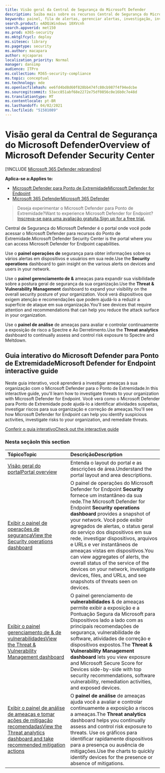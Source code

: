 ```yaml
---
title: Visão geral da Central de Segurança do Microsoft Defender
description: Saiba mais sobre os recursos Central de Segurança do Microsoft Defender, incluindo como os alertas funcionam e sugestões sobre como investigar possíveis violações e ataques.
keywords: painel, fila de alertas, gerenciar alertas, investigação, investigar alertas, investigar dispositivos, enviar arquivos, análise profunda, alto, médio, baixo, gravidade, ioc, ioa
search.product: eADQiWindows 10XVcnh
search.appverid: met150
ms.prod: m365-security
ms.mktglfcycl: deploy
ms.sitesec: library
ms.pagetype: security
ms.author: macapara
author: mjcaparas
localization_priority: Normal
manager: dansimp
audience: ITPro
ms.collection: M365-security-compliance
ms.topic: conceptual
ms.technology: mde
ms.openlocfilehash: ee6fd4bd8d60f828bb474fc80cb987f4f94edcbe
ms.sourcegitcommit: 53acc851abf68e2272e75df0856c0e16b0c7e48d
ms.translationtype: MT
ms.contentlocale: pt-BR
ms.lasthandoff: 04/02/2021
ms.locfileid: "51581089"
---
```

# <a name="overview-of-microsoft-defender-security-center"></a><span data-ttu-id="b2e10-104">Visão geral da Central de Segurança do Microsoft Defender</span><span class="sxs-lookup"><span data-stu-id="b2e10-104">Overview of Microsoft Defender Security Center</span></span>

[!INCLUDE [Microsoft 365 Defender rebranding](../../includes/microsoft-defender.md)]


<span data-ttu-id="b2e10-105">**Aplica-se a:**</span><span class="sxs-lookup"><span data-stu-id="b2e10-105">**Applies to:**</span></span>
- [<span data-ttu-id="b2e10-106">Microsoft Defender para Ponto de Extremidade</span><span class="sxs-lookup"><span data-stu-id="b2e10-106">Microsoft Defender for Endpoint</span></span>](https://go.microsoft.com/fwlink/?linkid=2154037)
- [<span data-ttu-id="b2e10-107">Microsoft 365 Defender</span><span class="sxs-lookup"><span data-stu-id="b2e10-107">Microsoft 365 Defender</span></span>](https://go.microsoft.com/fwlink/?linkid=2118804)


><span data-ttu-id="b2e10-108">Deseja experimentar o Microsoft Defender para Ponto de Extremidade?</span><span class="sxs-lookup"><span data-stu-id="b2e10-108">Want to experience Microsoft Defender for Endpoint?</span></span> [<span data-ttu-id="b2e10-109">Inscreva-se para uma avaliação gratuita.</span><span class="sxs-lookup"><span data-stu-id="b2e10-109">Sign up for a free trial.</span></span>](https://www.microsoft.com/microsoft-365/windows/microsoft-defender-atp?ocid=docs-wdatp-usewdatp-abovefoldlink)

<span data-ttu-id="b2e10-110">Central de Segurança do Microsoft Defender é o portal onde você pode acessar o Microsoft Defender para recursos do Ponto de Extremidade.</span><span class="sxs-lookup"><span data-stu-id="b2e10-110">Microsoft Defender Security Center is the portal where you can access Microsoft Defender for Endpoint capabilities.</span></span>

<span data-ttu-id="b2e10-111">Use o **painel operações de** segurança para obter informações sobre os vários alertas em dispositivos e usuários em sua rede.</span><span class="sxs-lookup"><span data-stu-id="b2e10-111">Use the **Security operations** dashboard to gain insight on the various alerts on devices and users in your network.</span></span>

<span data-ttu-id="b2e10-112">Use o **painel gerenciamento de &** ameaças para expandir sua visibilidade sobre a postura geral de segurança da sua organização.</span><span class="sxs-lookup"><span data-stu-id="b2e10-112">Use the **Threat & Vulnerability Management** dashboard to expand your visibility on the overall security posture of your organization.</span></span> <span data-ttu-id="b2e10-113">Você verá dispositivos que exigem atenção e recomendações que podem ajudá-lo a reduzir a superfície de ataque em sua organização.</span><span class="sxs-lookup"><span data-stu-id="b2e10-113">You'll see devices that require attention and recommendations that can help you reduce the attack surface in your organization.</span></span>

<span data-ttu-id="b2e10-114">Use o **painel de análise** de ameaças para avaliar e controlar continuamente a exposição de risco a Spectre e Ao Derretimento.</span><span class="sxs-lookup"><span data-stu-id="b2e10-114">Use the **Threat analytics** dashboard to continually assess and control risk exposure to Spectre and Meltdown.</span></span>

## <a name="microsoft-defender-for-endpoint-interactive-guide"></a><span data-ttu-id="b2e10-115">Guia interativo do Microsoft Defender para Ponto de Extremidade</span><span class="sxs-lookup"><span data-stu-id="b2e10-115">Microsoft Defender for Endpoint interactive guide</span></span>
<span data-ttu-id="b2e10-116">Neste guia interativo, você aprenderá a investigar ameaças à sua organização com o Microsoft Defender para o Ponto de Extremidade.</span><span class="sxs-lookup"><span data-stu-id="b2e10-116">In this interactive guide, you'll learn how to investigate threats to your organization with Microsoft Defender for Endpoint.</span></span> <span data-ttu-id="b2e10-117">Você verá como o Microsoft Defender para Ponto de Extremidade pode ajudá-lo a identificar atividades suspeitas, investigar riscos para sua organização e correção de ameaças.</span><span class="sxs-lookup"><span data-stu-id="b2e10-117">You'll see how Microsoft Defender for Endpoint can help you identify suspicious activities, investigate risks to your organization, and remediate threats.</span></span>

[<span data-ttu-id="b2e10-118">Conferir o guia interativo</span><span class="sxs-lookup"><span data-stu-id="b2e10-118">Check out the interactive guide</span></span>](https://aka.ms/MSDE-IG)

### <a name="in-this-section"></a><span data-ttu-id="b2e10-119">Nesta seção</span><span class="sxs-lookup"><span data-stu-id="b2e10-119">In this section</span></span>

<span data-ttu-id="b2e10-120">Tópico</span><span class="sxs-lookup"><span data-stu-id="b2e10-120">Topic</span></span> | <span data-ttu-id="b2e10-121">Descrição</span><span class="sxs-lookup"><span data-stu-id="b2e10-121">Description</span></span>
:---|:---
[<span data-ttu-id="b2e10-122">Visão geral do portal</span><span class="sxs-lookup"><span data-stu-id="b2e10-122">Portal overview</span></span>](portal-overview.md) | <span data-ttu-id="b2e10-123">Entenda o layout do portal e as descrições de área.</span><span class="sxs-lookup"><span data-stu-id="b2e10-123">Understand the portal layout and area descriptions.</span></span>
[<span data-ttu-id="b2e10-124">Exibir o painel de operações de segurança</span><span class="sxs-lookup"><span data-stu-id="b2e10-124">View the Security operations dashboard</span></span>](security-operations-dashboard.md) | <span data-ttu-id="b2e10-125">O painel de operações do Microsoft Defender for Endpoint  **Security** fornece um instantâneo da sua rede.</span><span class="sxs-lookup"><span data-stu-id="b2e10-125">The Microsoft Defender for Endpoint  **Security operations dashboard** provides a snapshot of your network.</span></span> <span data-ttu-id="b2e10-126">Você pode exibir agregados de alertas, o status geral do serviço dos dispositivos em sua rede, investigar dispositivos, arquivos e URLs e ver instantâneos de ameaças vistas em dispositivos.</span><span class="sxs-lookup"><span data-stu-id="b2e10-126">You can view aggregates of alerts, the overall status of the service of the devices on your network, investigate devices, files, and URLs, and see snapshots of threats seen on devices.</span></span>
[<span data-ttu-id="b2e10-127">Exibir o painel gerenciamento de & de vulnerabilidades</span><span class="sxs-lookup"><span data-stu-id="b2e10-127">View the Threat & Vulnerability Management dashboard</span></span>](tvm-dashboard-insights.md) | <span data-ttu-id="b2e10-128">O painel gerenciamento de **vulnerabilidades** & de ameaças permite exibir a exposição e a Pontuação Segura da Microsoft para Dispositivos lado a lado com as principais recomendações de segurança, vulnerabilidade de software, atividades de correção e dispositivos expostos.</span><span class="sxs-lookup"><span data-stu-id="b2e10-128">The **Threat & Vulnerability Management dashboard** lets you view exposure and Microsoft Secure Score for Devices side-by-side with top security recommendations, software vulnerability, remediation activities, and exposed devices.</span></span>
[<span data-ttu-id="b2e10-129">Exibir o painel de análise de ameaças e tomar ações de mitigação recomendadas</span><span class="sxs-lookup"><span data-stu-id="b2e10-129">View the Threat analytics dashboard and take recommended mitigation actions</span></span>](threat-analytics.md) | <span data-ttu-id="b2e10-130">O **painel de análise** de ameaças ajuda você a avaliar e controlar continuamente a exposição a riscos a ameaças.</span><span class="sxs-lookup"><span data-stu-id="b2e10-130">The **Threat analytics** dashboard helps you continually assess and control risk exposure to threats.</span></span> <span data-ttu-id="b2e10-131">Use os gráficos para identificar rapidamente dispositivos para a presença ou ausência de mitigações.</span><span class="sxs-lookup"><span data-stu-id="b2e10-131">Use the charts to quickly identify devices for the presence or absence of mitigations.</span></span>

